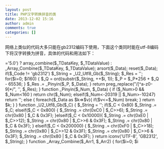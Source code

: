 ```yaml
---
layout: post
title: PHP汉字转换拼音的类
date: 2013-12-02 15:16
author: admin
comments: true
categories: []
---
```


 

网络上类似的代码大多只能在gb2312编码下使用，下面这个类同时能在utf-8编码下将汉字转换为拼音，具体的代码和用法如下： 
<?php
function Pinyin($_String, $_Code='gb2312')
{
$_DataKey = "a|ai|an|ang|ao|ba|bai|ban|bang|bao|bei|ben|beng|bi|bian|biao|bie|bin|bing|bo|bu|ca|cai|can|cang|cao|ce|ceng|cha".
"|chai|chan|chang|chao|che|chen|cheng|chi|chong|chou|chu|chuai|chuan|chuang|chui|chun|chuo|ci|cong|cou|cu|".
"cuan|cui|cun|cuo|da|dai|dan|dang|dao|de|deng|di|dian|diao|die|ding|diu|dong|dou|du|duan|dui|dun|duo|e|en|er".
"|fa|fan|fang|fei|fen|feng|fo|fou|fu|ga|gai|gan|gang|gao|ge|gei|gen|geng|gong|gou|gu|gua|guai|guan|guang|gui".
"|gun|guo|ha|hai|han|hang|hao|he|hei|hen|heng|hong|hou|hu|hua|huai|huan|huang|hui|hun|huo|ji|jia|jian|jiang".
"|jiao|jie|jin|jing|jiong|jiu|ju|juan|jue|jun|ka|kai|kan|kang|kao|ke|ken|keng|kong|kou|ku|kua|kuai|kuan|kuang".
"|kui|kun|kuo|la|lai|lan|lang|lao|le|lei|leng|li|lia|lian|liang|liao|lie|lin|ling|liu|long|lou|lu|lv|luan|lue".
"|lun|luo|ma|mai|man|mang|mao|me|mei|men|meng|mi|mian|miao|mie|min|ming|miu|mo|mou|mu|na|nai|nan|nang|nao|ne".
"|nei|nen|neng|ni|nian|niang|niao|nie|nin|ning|niu|nong|nu|nv|nuan|nue|nuo|o|ou|pa|pai|pan|pang|pao|pei|pen".
"|peng|pi|pian|piao|pie|pin|ping|po|pu|qi|qia|qian|qiang|qiao|qie|qin|qing|qiong|qiu|qu|quan|que|qun|ran|rang".
"|rao|re|ren|reng|ri|rong|rou|ru|ruan|rui|run|ruo|sa|sai|san|sang|sao|se|sen|seng|sha|shai|shan|shang|shao|".
"she|shen|sheng|shi|shou|shu|shua|shuai|shuan|shuang|shui|shun|shuo|si|song|sou|su|suan|sui|sun|suo|ta|tai|".
"tan|tang|tao|te|teng|ti|tian|tiao|tie|ting|tong|tou|tu|tuan|tui|tun|tuo|wa|wai|wan|wang|wei|wen|weng|wo|wu".
"|xi|xia|xian|xiang|xiao|xie|xin|xing|xiong|xiu|xu|xuan|xue|xun|ya|yan|yang|yao|ye|yi|yin|ying|yo|yong|you".
"|yu|yuan|yue|yun|za|zai|zan|zang|zao|ze|zei|zen|zeng|zha|zhai|zhan|zhang|zhao|zhe|zhen|zheng|zhi|zhong|".
"zhou|zhu|zhua|zhuai|zhuan|zhuang|zhui|zhun|zhuo|zi|zong|zou|zu|zuan|zui|zun|zuo";
$_DataValue = "-20319|-20317|-20304|-20295|-20292|-20283|-20265|-20257|-20242|-20230|-20051|-20036|-20032|-20026|-20002|-19990".
"|-19986|-19982|-19976|-19805|-19784|-19775|-19774|-19763|-19756|-19751|-19746|-19741|-19739|-19728|-19725".
"|-19715|-19540|-19531|-19525|-19515|-19500|-19484|-19479|-19467|-19289|-19288|-19281|-19275|-19270|-19263".
"|-19261|-19249|-19243|-19242|-19238|-19235|-19227|-19224|-19218|-19212|-19038|-19023|-19018|-19006|-19003".
"|-18996|-18977|-18961|-18952|-18783|-18774|-18773|-18763|-18756|-18741|-18735|-18731|-18722|-18710|-18697".
"|-18696|-18526|-18518|-18501|-18490|-18478|-18463|-18448|-18447|-18446|-18239|-18237|-18231|-18220|-18211".
"|-18201|-18184|-18183|-18181|-18012|-17997|-17988|-17970|-17964|-17961|-17950|-17947|-17931|-17928|-17922".
"|-17759|-17752|-17733|-17730|-17721|-17703|-17701|-17697|-17692|-17683|-17676|-17496|-17487|-17482|-17468".
"|-17454|-17433|-17427|-17417|-17202|-17185|-16983|-16970|-16942|-16915|-16733|-16708|-16706|-16689|-16664".
"|-16657|-16647|-16474|-16470|-16465|-16459|-16452|-16448|-16433|-16429|-16427|-16423|-16419|-16412|-16407".
"|-16403|-16401|-16393|-16220|-16216|-16212|-16205|-16202|-16187|-16180|-16171|-16169|-16158|-16155|-15959".
"|-15958|-15944|-15933|-15920|-15915|-15903|-15889|-15878|-15707|-15701|-15681|-15667|-15661|-15659|-15652".
"|-15640|-15631|-15625|-15454|-15448|-15436|-15435|-15419|-15416|-15408|-15394|-15385|-15377|-15375|-15369".
"|-15363|-15362|-15183|-15180|-15165|-15158|-15153|-15150|-15149|-15144|-15143|-15141|-15140|-15139|-15128".
"|-15121|-15119|-15117|-15110|-15109|-14941|-14937|-14933|-14930|-14929|-14928|-14926|-14922|-14921|-14914".
"|-14908|-14902|-14894|-14889|-14882|-14873|-14871|-14857|-14678|-14674|-14670|-14668|-14663|-14654|-14645".
"|-14630|-14594|-14429|-14407|-14399|-14384|-14379|-14368|-14355|-14353|-14345|-14170|-14159|-14151|-14149".
"|-14145|-14140|-14137|-14135|-14125|-14123|-14122|-14112|-14109|-14099|-14097|-14094|-14092|-14090|-14087".
"|-14083|-13917|-13914|-13910|-13907|-13906|-13905|-13896|-13894|-13878|-13870|-13859|-13847|-13831|-13658".
"|-13611|-13601|-13406|-13404|-13400|-13398|-13395|-13391|-13387|-13383|-13367|-13359|-13356|-13343|-13340".
"|-13329|-13326|-13318|-13147|-13138|-13120|-13107|-13096|-13095|-13091|-13076|-13068|-13063|-13060|-12888".
"|-12875|-12871|-12860|-12858|-12852|-12849|-12838|-12831|-12829|-12812|-12802|-12607|-12597|-12594|-12585".
"|-12556|-12359|-12346|-12320|-12300|-12120|-12099|-12089|-12074|-12067|-12058|-12039|-11867|-11861|-11847".
"|-11831|-11798|-11781|-11604|-11589|-11536|-11358|-11340|-11339|-11324|-11303|-11097|-11077|-11067|-11055".
"|-11052|-11045|-11041|-11038|-11024|-11020|-11019|-11018|-11014|-10838|-10832|-10815|-10800|-10790|-10780".
"|-10764|-10587|-10544|-10533|-10519|-10331|-10329|-10328|-10322|-10315|-10309|-10307|-10296|-10281|-10274".
"|-10270|-10262|-10260|-10256|-10254";
$_TDataKey = explode('|', $_DataKey);
$_TDataValue = explode('|', $_DataValue);
$_Data = (PHP_VERSION>='5.0') ? array_combine($_TDataKey, $_TDataValue) : _Array_Combine($_TDataKey, $_TDataValue);
arsort($_Data);
reset($_Data);
if($_Code != 'gb2312') $_String = _U2_Utf8_Gb($_String);
$_Res = '';
for($i=0; $i<strlen($_String); $i++)
{
$_P = ord(substr($_String, $i, 1));
if($_P>160) { $_Q = ord(substr($_String, ++$i, 1)); $_P = $_P*256 + $_Q - 65536; }
$_Res .= _Pinyin($_P, $_Data);
}
return preg_replace("/[^a-z0-9]*/", '', $_Res);
}
function _Pinyin($_Num, $_Data)
{
if ($_Num>0 && $_Num<160 ) return chr($_Num);
elseif($_Num<-20319 || $_Num>-10247) return '';
else {
foreach($_Data as $k=>$v){ if($v<=$_Num) break; }
return $k;
}
}
function _U2_Utf8_Gb($_C)
{
$_String = '';
if($_C < 0x80) $_String .= $_C;
elseif($_C < 0x800)
{
$_String .= chr(0xC0 | $_C>>6);
$_String .= chr(0x80 | $_C & 0x3F);
}elseif($_C < 0x10000){
$_String .= chr(0xE0 | $_C>>12);
$_String .= chr(0x80 | $_C>>6 & 0x3F);
$_String .= chr(0x80 | $_C & 0x3F);
} elseif($_C < 0x200000) {
$_String .= chr(0xF0 | $_C>>18);
$_String .= chr(0x80 | $_C>>12 & 0x3F);
$_String .= chr(0x80 | $_C>>6 & 0x3F);
$_String .= chr(0x80 | $_C & 0x3F);
}
return iconv('UTF-8', 'GB2312', $_String);
}
function _Array_Combine($_Arr1, $_Arr2)
{
for($i=0; $i<count($_Arr1); $i++) $_Res[$_Arr1[$i]] = $_Arr2[$i];
return $_Res;
}
//用法
